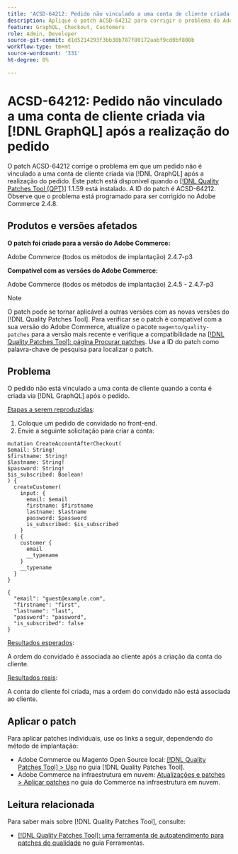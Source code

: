 ```yaml
---
title: 'ACSD-64212: Pedido não vinculado a uma conta de cliente criada via [!DNL GraphQL] após a realização do pedido'
description: Aplique o patch ACSD-64212 para corrigir o problema do Adobe Commerce em que um pedido não é vinculado a uma conta de cliente criada via [!DNL GraphQL] após a realização do pedido.
feature: GraphQL, Checkout, Customers
role: Admin, Developer
source-git-commit: d1d5214293f3bb38b787f80172aabf9cd0bf808b
workflow-type: tm+mt
source-wordcount: '331'
ht-degree: 0%

---
```


# ACSD-64212: Pedido não vinculado a uma conta de cliente criada via [!DNL GraphQL] após a realização do pedido

O patch ACSD-64212 corrige o problema em que um pedido não é vinculado a uma conta de cliente criada via [!DNL GraphQL] após a realização do pedido. Este patch está disponível quando o [[!DNL Quality Patches Tool (QPT)]](/help/tools/quality-patches-tool/quality-patches-tool-to-self-serve-quality-patches.md) 1.1.59 está instalado. A ID do patch é ACSD-64212. Observe que o problema está programado para ser corrigido no Adobe Commerce 2.4.8.

## Produtos e versões afetados

**O patch foi criado para a versão do Adobe Commerce:**

Adobe Commerce (todos os métodos de implantação) 2.4.7-p3

**Compatível com as versões do Adobe Commerce:**

Adobe Commerce (todos os métodos de implantação) 2.4.5 - 2.4.7-p3

>[!NOTE]
>
>O patch pode se tornar aplicável a outras versões com as novas versões do [!DNL Quality Patches Tool]. Para verificar se o patch é compatível com a sua versão do Adobe Commerce, atualize o pacote `magento/quality-patches` para a versão mais recente e verifique a compatibilidade na [[!DNL Quality Patches Tool]: página Procurar patches](https://experienceleague.adobe.com/tools/commerce-quality-patches/index.html). Use a ID do patch como palavra-chave de pesquisa para localizar o patch.

## Problema

O pedido não está vinculado a uma conta de cliente quando a conta é criada via [!DNL GraphQL] após o pedido.

<u>Etapas a serem reproduzidas</u>:

1. Coloque um pedido de convidado no front-end.
1. Envie a seguinte solicitação para criar a conta:

```
mutation CreateAccountAfterCheckout(
$email: String!
$firstname: String!
$lastname: String!
$password: String!
$is_subscribed: Boolean!
) {
  createCustomer(
    input: {
      email: $email
      firstname: $firstname
      lastname: $lastname
      password: $password
      is_subscribed: $is_subscribed
    }
  ) {
    customer {
      email
      __typename
    }
    __typename
  }
}
```

```
{
  "email": "guest@example.com",
  "firstname": "first",
  "lastname": "last",
  "password": "password",
  "is_subscribed": false
}
```

<u>Resultados esperados</u>:

A ordem do convidado é associada ao cliente após a criação da conta do cliente.

<u>Resultados reais</u>:

A conta do cliente foi criada, mas a ordem do convidado não está associada ao cliente.


## Aplicar o patch

Para aplicar patches individuais, use os links a seguir, dependendo do método de implantação:

* Adobe Commerce ou Magento Open Source local: [[!DNL Quality Patches Tool] > Uso](/help/tools/quality-patches-tool/usage.md) no guia [!DNL Quality Patches Tool].
* Adobe Commerce na infraestrutura em nuvem: [Atualizações e patches > Aplicar patches](https://experienceleague.adobe.com/docs/commerce-cloud-service/user-guide/develop/upgrade/apply-patches.html) no guia do Commerce na infraestrutura em nuvem.


## Leitura relacionada

Para saber mais sobre [!DNL Quality Patches Tool], consulte:

* [[!DNL Quality Patches Tool]: uma ferramenta de autoatendimento para patches de qualidade](/help/tools/quality-patches-tool/quality-patches-tool-to-self-serve-quality-patches.md) no guia Ferramentas.
